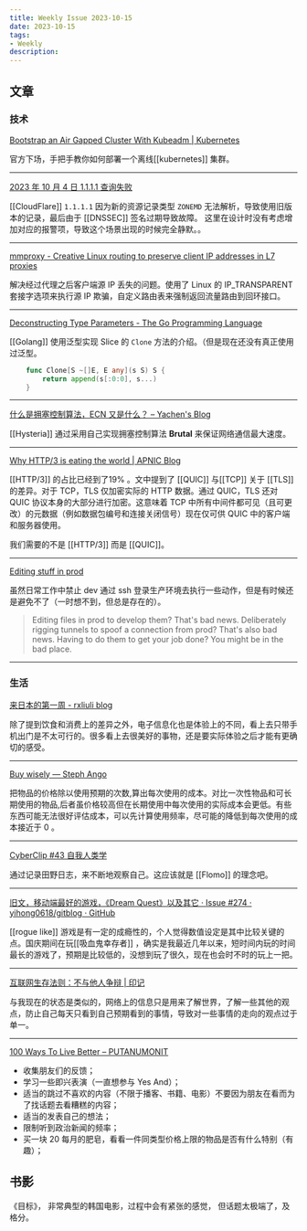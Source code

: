 ```yaml
---
title: Weekly Issue 2023-10-15
date: 2023-10-15
tags:
- Weekly
description: 
---
```



## 文章

### 技术

[Bootstrap an Air Gapped Cluster With Kubeadm | Kubernetes](https://kubernetes.io/blog/2023/10/12/bootstrap-an-air-gapped-cluster-with-kubeadm/)

官方下场，手把手教你如何部署一个离线[[kubernetes]] 集群。

---

[2023 年 10 月 4 日 1.1.1.1 查询失败](https://blog.cloudflare.com/zh-cn/1-1-1-1-lookup-failures-on-october-4th-2023-zh-cn/)

[[CloudFlare]] `1.1.1.1` 因为新的资源记录类型 `ZONEMD` 无法解析，导致使用旧版本的记录，最后由于 [[DNSSEC]] 签名过期导致故障。 这里在设计时没有考虑增加对应的报警项，导致这个场景出现的时候完全静默。。

---
[mmproxy - Creative Linux routing to preserve client IP addresses in L7 proxies](https://blog.cloudflare.com/mmproxy-creative-way-of-preserving-client-ips-in-spectrum/)

解决经过代理之后客户端源 IP 丢失的问题。使用了 Linux 的 IP_TRANSPARENT 套接字选项来执行源 IP 欺骗，自定义路由表来强制返回流量路由到回环接口。

---

[Deconstructing Type Parameters - The Go Programming Language](https://go.dev/blog/deconstructing-type-parameters)

[[Golang]] 使用泛型实现 Slice 的 `Clone` 方法的介绍。（但是现在还没有真正使用过泛型。

```Go
	func Clone[S ~[]E, E any](s S) S {
	    return append(s[:0:0], s...)
	}
```

---

[什么是拥塞控制算法，ECN 又是什么？ – Yachen's Blog](https://yach.me/2023/10/14/ccn-and-ecn/)

[[Hysteria]] 通过采用自己实现拥塞控制算法 **Brutal** 来保证网络通信最大速度。

---

[Why HTTP/3 is eating the world | APNIC Blog](https://blog.apnic.net/2023/09/25/why-http-3-is-eating-the-world/)

[[HTTP/3]] 的占比已经到了19% 。文中提到了 [[QUIC]] 与[[TCP]] 关于 [[TLS]] 的差异。对于 TCP，TLS 仅加密实际的 HTTP 数据。通过 QUIC，TLS 还对 QUIC 协议本身的大部分进行加密。这意味着 TCP 中所有中间件都可见（且可更改）的元数据（例如数据包编号和连接关闭信号）现在仅可供 QUIC 中的客户端和服务器使用。

我们需要的不是 [[HTTP/3]] 而是 [[QUIC]]。 

---


[Editing stuff in prod](https://rachelbythebay.com/w/2022/03/05/prod/)

虽然日常工作中禁止 dev 通过 ssh 登录生产环境去执行一些动作，但是有时候还是避免不了（一时想不到，但总是存在的）。

> Editing files in prod to develop them? That's bad news. Deliberately rigging tunnels to spoof a connection from prod? That's also bad news. Having to do them to get your job done? You might be in the bad place.

---

### 生活

[来日本的第一周 - rxliuli blog](https://blog.rxliuli.com/p/f1210fce6cb4447da12699dfc6f176a4/)

除了提到饮食和消费上的差异之外，电子信息化也是体验上的不同，看上去只带手机出门是不太可行的。很多看上去很美好的事物，还是要实际体验之后才能有更确切的感受。

---

[Buy wisely — Steph Ango](https://stephango.com/buy-wisely)

把物品的价格除以使用预期的次数,算出每次使用的成本。对比一次性物品和可长期使用的物品,后者虽价格较高但在长期使用中每次使用的实际成本会更低。有些东西可能无法很好评估成本，可以先计算使用频率，尽可能的降低到每次使用的成本接近于 0 。

---

[CyberClip #43 自我人类学](https://shyrz.me/cyberclip-43-self-anthropology/)

通过记录田野日志，来不断地观察自己。这应该就是 [[Flomo]] 的理念吧。

---

[旧文，移动端最好的游戏，《Dream Quest》以及其它 · Issue #274 · yihong0618/gitblog · GitHub](https://github.com/yihong0618/gitblog/issues/274)

[[rogue like]] 游戏是有一定的成瘾性的，个人觉得数值设定是其中比较关键的点。国庆期间在玩[[吸血鬼幸存者]] ，确实是我最近几年以来，短时间内玩的时间最长的游戏了，预期是比较低的，没想到玩了很久，现在也会时不时的玩上一把。

---

[互联网生存法则：不与他人争辩 | 印记](https://yinji.org/5163.html)

与我现在的状态是类似的，网络上的信息只是用来了解世界，了解一些其他的观点，防止自己每天只看到自己预期看到的事情，导致对一些事情的走向的观点过于单一。


---

[100 Ways To Live Better – PUTANUMONIT](https://putanumonit.com/2019/12/30/100-ways-to-live-better/)

- 收集朋友们的反馈；
- 学习一些即兴表演（一直想参与 Yes And）；
- 适当的跳过不喜欢的内容（不限于播客、书籍、电影）不要因为朋友在看而为了找话题去看糟糕的内容；
- 适当的发表自己的想法；
- 限制听到政治新闻的频率；
- 买一块 20 每月的肥皂，看看一件同类型价格上限的物品是否有什么特别（有趣）；

## 书影

《目标》， 非常典型的韩国电影，过程中会有紧张的感觉， 但话题太极端了，及格分。

